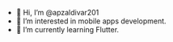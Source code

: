 - 👋 Hi, I’m @apzaldivar201
- 👀 I’m interested in mobile apps development.
- 🌱 I’m currently learning Flutter.

<!---
apzaldivar201/apzaldivar201 is a ✨ special ✨ repository because its `README.md` (this file) appears on your GitHub profile.
You can click the Preview link to take a look at your changes.
--->
